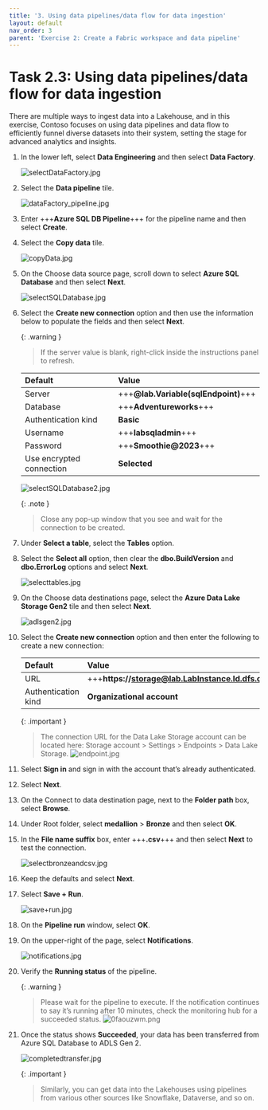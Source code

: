 ```yaml
---
title: '3. Using data pipelines/data flow for data ingestion'
layout: default
nav_order: 3
parent: 'Exercise 2: Create a Fabric workspace and data pipeline'
---
```


# Task 2.3: Using data pipelines/data flow for data ingestion

There are multiple ways to ingest data into a Lakehouse, and in this exercise, Contoso focuses on using data pipelines and data flow to efficiently funnel diverse datasets into their system, setting the stage for advanced analytics and insights. 

1. In the lower left, select **Data Engineering** and then select **Data Factory**.

    ![selectDataFactory.jpg](../media/instructions254096/selectDataFactory.jpg)

1. Select the **Data pipeline** tile.

    ![dataFactory_pipeline.jpg](../media/instructions254096/dataFactory_pipeline.jpg)

1. Enter +++**Azure SQL DB Pipeline**+++ for the pipeline name and then select **Create**.

1. Select the **Copy data** tile.

    ![copyData.jpg](../media/instructions254096/copyData.jpg)

1. On the Choose data source page, scroll down to select **Azure SQL Database** and then select **Next**.

    ![selectSQLDatabase.jpg](../media/instructions254096/selectSQLDatabase.jpg)

1. Select the **Create new connection** option and then use the information below to populate the fields and then select **Next**.

    {: .warning }
    > If the server value is blank, right-click inside the instructions panel to refresh.

    | Default | Value |
    |:---------|:---------|
    | Server   | +++**@lab.Variable(sqlEndpoint)**+++   |
    | Database   | +++**Adventureworks**+++   |
    | Authentication kind   | **Basic**   |
    | Username   | +++**labsqladmin**+++   |
    | Password   | +++**Smoothie@2023**+++   |
    | Use encrypted connection   | **Selected**   | 

    ![selectSQLDatabase2.jpg](../media/instructions254096/selectSQLDatabase2.jpg)

    {: .note }
    > Close any pop-up window that you see and wait for the connection to be created.

1. Under **Select a table**, select the **Tables** option.

1. Select the **Select all** option, then clear the **dbo.BuildVersion** and **dbo.ErrorLog** options and select **Next**.

    ![selecttables.jpg](../media/instructions254096/selecttables.jpg)

1. On the Choose data destinations page, select the **Azure Data Lake Storage Gen2** tile and then select **Next**.

    ![adlsgen2.jpg](../media/instructions254096/adlsgen2.jpg)

1. Select the **Create new connection** option and then enter the following to create a new connection: 
    
    | Default | Value |
    |:---------|:---------|
    | URL   | +++**https://storage@lab.LabInstance.Id.dfs.core.windows.net/**+++   |
    | Authentication kind   | **Organizational account**   |
    

    <!-- | Tenant ID   | +++**@lab.Variable(serviceDirectoryID_tenantID)**+++   |
    | Service principal client ID   | +++**@lab.Variable(serviceApplicationID_clientID)**+++   |
    | Service principal Key   | +++**@lab.Variable(secretDescription)**+++   | -->

    {: .important }
    > The connection URL for the Data Lake Storage account can be located here: Storage account > Settings > Endpoints > Data Lake Storage.
    > ![endpoint.jpg](../media/instructions254096/endpoint.jpg)   

1. Select **Sign in** and sign in with the account that’s already authenticated.       

1. Select **Next**.

1. On the Connect to data destination page, next to the **Folder path** box, select **Browse**.

1. Under Root folder, select **medallion** > **Bronze** and then select **OK**.

1. In the **File name suffix** box, enter +++**.csv**+++ and then select **Next** to test the connection.

    ![selectbronzeandcsv.jpg](../media/instructions254096/selectbronzeandcsv.jpg)

1. Keep the defaults and select **Next**.

1. Select **Save + Run**.

    ![save+run.jpg](../media/instructions254096/save+run.jpg)

1. On the **Pipeline run** window, select **OK**.

1. On the upper-right of the page, select **Notifications**.

    ![notifications.jpg](../media/instructions254096/notifications.jpg)

1. Verify the **Running status** of the pipeline.

    {: .warning }
    > Please wait for the pipeline to execute. If the notification continues to say it’s running after 10 minutes, check the monitoring hub for a succeeded status.
    > ![0faouzwm.png](../media/instructions249094/0faouzwm.png)

1. Once the status shows **Succeeded**, your data has been transferred from Azure SQL Database to ADLS Gen 2.

    ![completedtransfer.jpg](../media/instructions254096/completedtransfer.jpg)

    {: .important }
    > Similarly, you can get data into the Lakehouses using pipelines from various other sources like Snowflake, Dataverse, and so on.
